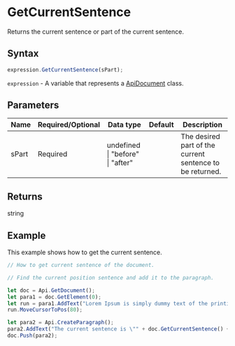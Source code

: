 # GetCurrentSentence

Returns the current sentence or part of the current sentence.

## Syntax

```javascript
expression.GetCurrentSentence(sPart);
```

`expression` - A variable that represents a [ApiDocument](../ApiDocument.md) class.

## Parameters

| **Name** | **Required/Optional** | **Data type** | **Default** | **Description** |
| ------------- | ------------- | ------------- | ------------- | ------------- |
| sPart | Required | undefined \| "before" \| "after" |  | The desired part of the current sentence to be returned. |

## Returns

string

## Example

This example shows how to get the current sentence.

```javascript editor-docx
// How to get current sentence of the document.

// Find the current position sentence and add it to the paragraph.

let doc = Api.GetDocument();
let para1 = doc.GetElement(0);
let run = para1.AddText("Lorem Ipsum is simply dummy text of the printing and typesetting industry. Lorem Ipsum has been the industry's standard dummy text ever since the 1500s, when an unknown printer took a galley of type and scrambled it to make a type specimen book. It has survived not only five centuries, but also the leap into electronic typesetting, remaining essentially unchanged. It was popularised in the 1960s with the release of Letraset sheets containing Lorem Ipsum passages, and more recently with desktop publishing software like Aldus PageMaker including versions of Lorem Ipsum.");
run.MoveCursorToPos(80);

let para2 = Api.CreateParagraph();
para2.AddText("The current sentence is \"" + doc.GetCurrentSentence() + "\"");
doc.Push(para2);
```
